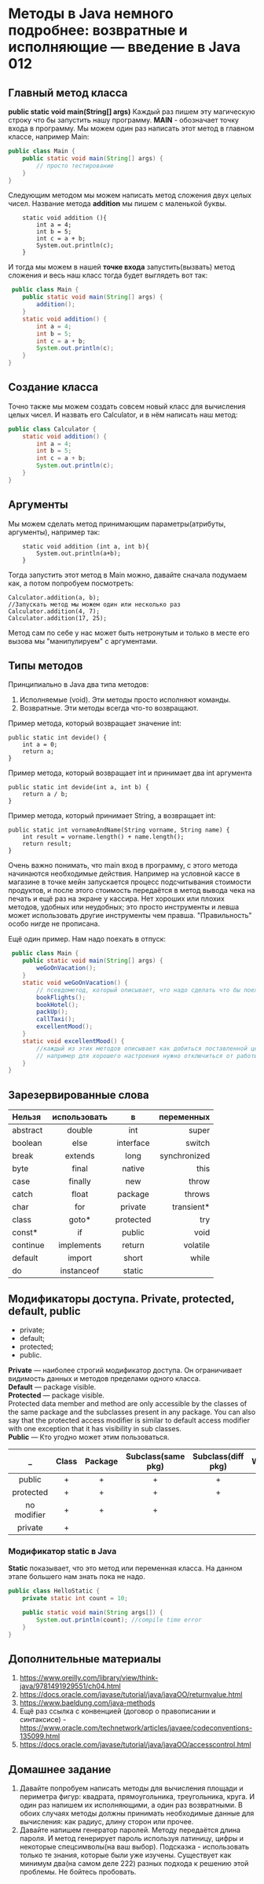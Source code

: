 # Методы в Java немного подробнее: возвратные и исполняющие — введение в Java 012


## Главный метод класса 

**public static void main(String[] args)**
Каждый раз пишем эту магическую строку что бы запустить нашу программу. **MAIN** - обозначает точку входа в программу. Мы можем один раз написать этот метод в главном классе, например Main:

```Java
public class Main {
    public static void main(String[] args) {
        // просто тестирование
    }
}
```

Следующим методом мы можем написать метод сложения двух целых чисел. Название метода **addition** мы пишем с маленькой буквы.

```
	static void addition (){
        int a = 4;
        int b = 5;
        int c = a + b;
		System.out.println(c);
	}
```

 И тогда мы можем в нашей **точке входа** запустить(вызвать) метод сложения и весь наш класс тогда будет выглядеть вот так:

```Java
 public class Main {
	public static void main(String[] args) {
		addition();
	}
	static void addition() {
		int a = 4;
		int b = 5;
		int c = a + b;
		System.out.println(c);
	}
}
```

## Создание класса

Точно также мы можем создать совсем новый класс для вычисления целых чисел. И назвать его Calculator, и в нём написать наш метод:

```Java
public class Calculator {
	static void addition() {
		int a = 4;
		int b = 5;
		int c = a + b;
		System.out.println(c);
	}
}
```

## Аргументы

Мы можем сделать метод принимающим параметры(атрибуты, аргументы), например так:

```
	static void addition (int a, int b){
		System.out.println(a+b);
    }
```

Тогда запустить этот метод в Main можно, давайте сначала подумаем как, а потом попробуем посмотреть:

```
Calculator.addition(a, b);
//Запускать метод мы можем один или несколько раз
Calculator.addition(4, 7);
Calculator.addition(17, 25);
```

Метод сам по себе у нас может быть нетронутым и только в месте его вызова мы "манипулируем" с аргументами.

## Типы методов

Принципиально в Java два типа методов:

1. Исполняемые (void). Эти методы просто исполняют команды. 
2. Возвратные. Эти методы всегда что-то возвращают.

Пример метода, который возвращает значение int:

```
public static int devide() {
	int a = 0;
	return a;
}
```

Пример метода, который возвращает int и принимает два int аргумента

```
public static int devide(int a, int b) {
	return a / b;
}
```

Пример метода, который принимает String, а возвращает int:

```
public static int vornameAndName(String vorname, String name) {
	int result = vorname.length() + name.length();
	return result;
}
```

Очень важно понимать, что main вход в программу, с этого метода начинаются необходимые действия. Например на условной кассе в магазине в точке мейн запускается процесс подсчитывания стоимости продуктов, и после этого стоимость передаётся в метод вывода чека на печать и ещё раз на экране у кассира. Нет хороших или плохих методов, удобных или неудобных; это просто инструменты и левша может использовать другие инструменты чем правша. "Правильность" особо нигде не прописана.

Ещё один пример. Нам надо поехать в отпуск:

```Java
 public class Main {
	public static void main(String[] args) {
		weGoOnVacation();
	}
	static void weGoOnVacation() {
		// псевдометод, который описывает, что надо сделать что бы поехать в отпуск
		bookFlights();
		bookHotel();
		packUp();
		callTaxi();
		excellentMood();
	}
	static void excellentMood() {
		//каждый из этих методов описывает как добиться поставленной цели. а может вызывать и другие дополнительные методы.
		// например для хорошего настроения нужно отключиться от работы и улететь туда где тепло	
	}
}
```

## Зарезервированные слова

|Нельзя| использовать |в| переменных|
|:----|:----:|:----:|----:|
|abstract| double| int| super|
|boolean| else| interface| switch|
|break| extends| long| synchronized|
|byte| final| native| this|
|case| finally| new| throw|
|catch| float| package| throws|
|char| for| private| transient*|
|class| goto*| protected| try|
|const*| if| public| void|
|continue| implements| return| volatile|
|default| import| short| while|
|do| instanceof| static|

## Модификаторы доступа. Private, protected, default, public

- private;
- default;
- protected;
- public.

**Private** — наиболее строгий модификатор доступа. Он ограничивает видимость данных и методов пределами одного класса.  
**Default** — package visible.  
**Protected** — package visible.  
Protected data member and method are only accessible by the classes of the same package and the subclasses present in any package. You can also say
 that the protected access modifier is similar to default access modifier with one exception that it has visibility in sub classes.   
**Public** — Кто угодно может этим пользоваться.  

|_| Class |Package| Subclass(same pkg)|Subclass(diff pkg)|World|
|:----:| :----: |:----:|:----: |:----:|:----:|
|public|+ |+|+|+|+|
|protected| +|+|+|+||
|no modifier| +|+|+|||
|private| +|||||

### Модификатор static в Java 

**Static** показывает, что это метод или переменная класса. На данном этапе большего нам знать пока не надо.

```Java
public class HelloStatic {
	private static int count = 10;

	public static void main(String args[]) {
		System.out.println(count); //compile time error
	}
}
```

## Дополнительные материалы

1. https://www.oreilly.com/library/view/think-java/9781491929551/ch04.html
2. https://docs.oracle.com/javase/tutorial/java/javaOO/returnvalue.html
3. https://www.baeldung.com/java-methods
4. Ещё раз ссылка с конвенцией (договор о правописании и синтаксисе) - https://www.oracle.com/technetwork/articles/javaee/codeconventions-135099.html
5. https://docs.oracle.com/javase/tutorial/java/javaOO/accesscontrol.html

## Домашнее задание

1. Давайте попробуем написать методы для вычисления площади и периметра фигур: квадрата, прямоугольника, треугольника, круга. И один раз напишем их исполняющими, а один раз возвратными. В обоих случаях методы должны принимать необходимые данные для вычисления: как радиус, длину сторон или прочее.
2. Давайте напишем генератор паролей. Методу передаётся длина пароля. И метод генерирует пароль используя латиницу, цифры и некоторые спецсимволы(на ваш выбор). Подсказка - использовать только те знания, которые были уже изучены. Существует как минимум два(на самом деле 222) разных подхода к решению этой проблемы. Не бойтесь пробовать.
